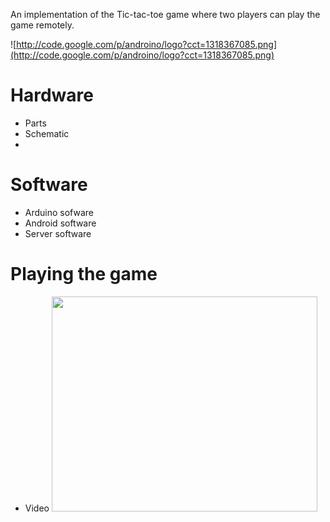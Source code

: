 An implementation of the Tic-tac-toe game where two players can play the game remotely.

![http://code.google.com/p/androino/logo?cct=1318367085.png](http://code.google.com/p/androino/logo?cct=1318367085.png)


# Hardware #
  * Parts
  * Schematic
  * 

# Software #
  * Arduino sofware
  * Android software
  * Server software

# Playing the game #

  * Video
<a href='http://www.youtube.com/watch?feature=player_embedded&v=ijctLGpxzl0' target='_blank'><img src='http://img.youtube.com/vi/ijctLGpxzl0/0.jpg' width='425' height=344 /></a>